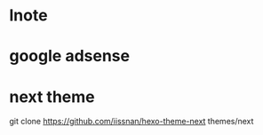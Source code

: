 # lnote


# google adsense

<script data-ad-client="ca-pub-9488569998848933" async src="https://pagead2.googlesyndication.com/pagead/js/adsbygoogle.js"></script>


# next theme

git clone https://github.com/iissnan/hexo-theme-next themes/next
